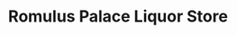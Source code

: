 ---
title: "Romulus Palace Liquor Store"
url: /romulus/romulus-palace-liquor-store/
shop: Spirituosen
---